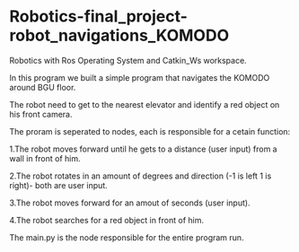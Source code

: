 # Robotics-final_project-robot_navigations_KOMODO

Robotics with Ros Operating System and Catkin_Ws workspace.

In this program we built a simple program that navigates the KOMODO around BGU floor.

The robot need to get to the nearest elevator and identify a red object on his front camera.

The proram is seperated to nodes, each is responsible for a cetain function:

1.The robot moves forward until he gets to a distance (user input) from a wall in front of him.

2.The robot rotates in an amount of degrees and direction (-1 is left 1 is right)- both are user input.

3.The robot moves forward for an amout of seconds (user input).

4.The robot searches for a red object in front of him.

The main.py is the node responsible for the entire program run. 

 

